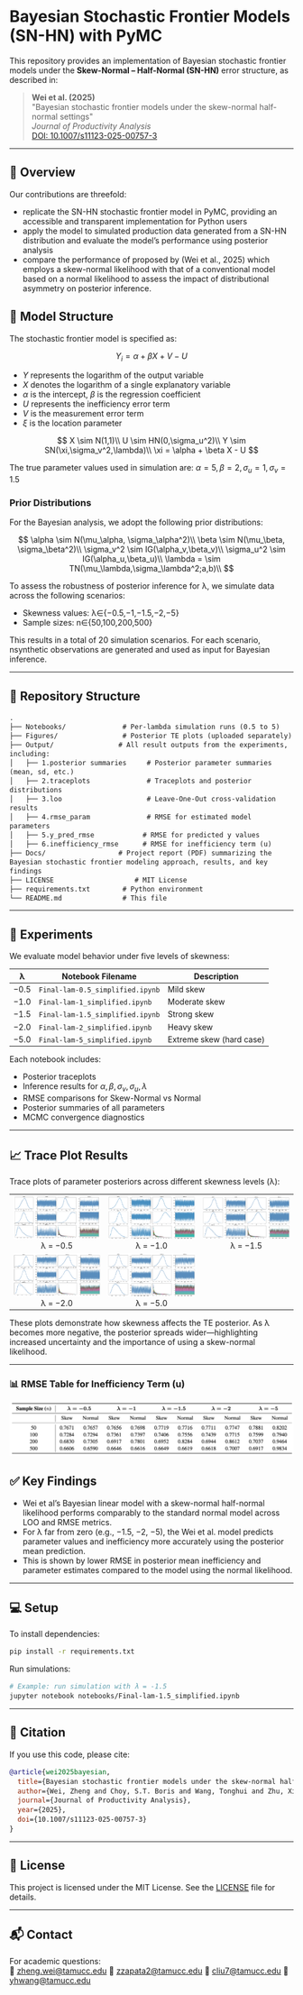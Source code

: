 # Bayesian Stochastic Frontier Models (SN-HN) with PyMC

This repository provides an implementation of Bayesian stochastic frontier models under the **Skew-Normal – Half-Normal (SN-HN)** error structure, as described in:

> **Wei et al. (2025)**  
> "Bayesian stochastic frontier models under the skew-normal half-normal settings"  
> _Journal of Productivity Analysis_  
> [DOI: 10.1007/s11123-025-00757-3](https://doi.org/10.1007/s11123-025-00757-3)

---

## 📌 Overview

Our contributions are threefold:

- replicate the SN-HN stochastic frontier model in PyMC, providing an accessible and transparent implementation for Python users
- apply the model to simulated production data generated from a SN-HN distribution and evaluate the model’s performance using posterior analysis
- compare the performance of proposed by (Wei et al., 2025) which employs a skew-normal likelihood with that of a conventional model based on a normal likelihood to assess the impact of distributional asymmetry on posterior
inference.



## 🧠 Model Structure

The stochastic frontier model is specified as:

$$
Y_i = \alpha + \beta X + V - U
$$

- $Y$ represents the logarithm of the output variable
- $X$ denotes the logarithm of a single explanatory variable
- $\alpha$ is the intercept, $β$ is the regression coefficient
- $U$ represents the inefficiency error term
- $V$ is the measurement error term
- $\xi$ is the location parameter

$$
X \sim N(1,1)\\
U \sim HN(0,\sigma_u^2)\\
Y \sim SN(\xi,\sigma_v^2,\lambda)\\
\xi = \alpha + \beta X - U
$$

The true parameter values used in simulation are:
$\alpha= 5, β = 2, σ_u = 1, σ_v = 1.5$


### Prior Distributions
For the Bayesian analysis, we adopt the following prior distributions:

$$
\alpha \sim N(\mu_\alpha, \sigma_\alpha^2)\\
\beta \sim N(\mu_\beta, \sigma_\beta^2)\\
\sigma_v^2 \sim IG(\alpha_v,\beta_v)\\
\sigma_u^2 \sim IG(\alpha_u,\beta_u)\\
\lambda = \sim TN(\mu_\lambda,\sigma_\lambda^2;a,b)\\
$$


To assess the robustness of posterior inference for λ, we simulate data across the following
scenarios:
- Skewness values: λ∈{−0.5,−1,−1.5,−2,−5}
- Sample sizes: n∈{50,100,200,500}

This results in a total of 20 simulation scenarios. For each scenario, nsynthetic observations
are generated and used as input for Bayesian inference.


---

## 📁 Repository Structure

```
.
├── Notebooks/              # Per-lambda simulation runs (0.5 to 5)
├── Figures/                # Posterior TE plots (uploaded separately)
├── Output/                # All result outputs from the experiments, including:
│   ├── 1.posterior summaries     # Posterior parameter summaries (mean, sd, etc.)
│   ├── 2.traceplots              # Traceplots and posterior distributions
│   ├── 3.loo                     # Leave-One-Out cross-validation results
│   ├── 4.rmse_param              # RMSE for estimated model parameters
│   ├── 5.y_pred_rmse            # RMSE for predicted y values
│   ├── 6.inefficiency_rmse      # RMSE for inefficiency term (u)
├── Docs/                  # Project report (PDF) summarizing the Bayesian stochastic frontier modeling approach, results, and key findings
├── LICENSE                    # MIT License
├── requirements.txt        # Python environment
└── README.md               # This file
```

---

## 🔬 Experiments

We evaluate model behavior under five levels of skewness:

| λ       | Notebook Filename                | Description             |
|---------|----------------------------------|--------------------------|
| −0.5    | `Final-lam-0.5_simplified.ipynb` | Mild skew                |
| −1.0    | `Final-lam-1_simplified.ipynb`   | Moderate skew            |
| −1.5    | `Final-lam-1.5_simplified.ipynb` | Strong skew              |
| −2.0    | `Final-lam-2_simplified.ipynb`   | Heavy skew               |
| −5.0    | `Final-lam-5_simplified.ipynb`   | Extreme skew (hard case) |

Each notebook includes:

- Posterior traceplots 
- Inference results for $\alpha, \beta, \sigma_v, \sigma_u, \lambda$
- RMSE comparisons for Skew-Normal vs Normal
- Posterior summaries of all parameters
- MCMC convergence diagnostics

---

## 📈 Trace Plot Results

Trace plots of parameter posteriors across different skewness levels (λ):

<table>
  <tr>
    <td align="center">
      <img src="Figures/tp0.5_resized.png" width="250"/><br>
      λ = −0.5
    </td>
    <td align="center">
      <img src="Figures/tp1_resized.png" width="250"/><br>
      λ = −1.0
    </td>
    <td align="center">
      <img src="Figures/tp1.5_resized.png" width="250"/><br>
      λ = −1.5
    </td>
  </tr>
  <tr>
    <td align="center">
      <img src="Figures/tp2_resized.png" width="250"/><br>
      λ = −2.0
    </td>
    <td align="center">
      <img src="Figures/tp5_resized.png" width="250"/><br>
      λ = −5.0
    </td>
    <td></td>
  </tr>
</table>



These plots demonstrate how skewness affects the TE posterior. As λ becomes more negative, the posterior spreads wider—highlighting increased uncertainty and the importance of using a skew-normal likelihood.

---

### 📊 RMSE Table for Inefficiency Term (u)

![RMSE Inefficiency](Figures/rmse_inefficiency.png)


## ✅ Key Findings

- Wei et al’s Bayesian linear model with a skew-normal half-normal likelihood performs comparably to the standard normal model across LOO and RMSE metrics.
- For λ far from zero (e.g., −1.5, −2, −5), the Wei et al. model predicts parameter values and inefficiency more accurately using the posterior mean prediction.
- This is shown by lower RMSE in posterior mean inefficiency and parameter estimates compared to the model using the normal likelihood.
---

## 💻 Setup

To install dependencies:

```bash
pip install -r requirements.txt
```

Run simulations:

```bash
# Example: run simulation with λ = -1.5
jupyter notebook notebooks/Final-lam-1.5_simplified.ipynb
```

---

## 📄 Citation

If you use this code, please cite:

```bibtex
@article{wei2025bayesian,
  title={Bayesian stochastic frontier models under the skew-normal half-normal settings},
  author={Wei, Zheng and Choy, S.T. Boris and Wang, Tonghui and Zhu, Xiaonan},
  journal={Journal of Productivity Analysis},
  year={2025},
  doi={10.1007/s11123-025-00757-3}
}
```
---

## 📄 License

This project is licensed under the MIT License. See the [LICENSE](LICENSE) file for details.

---

## 📬 Contact

For academic questions:  
📧 [zheng.wei@tamucc.edu](mailto:zheng.wei@tamucc.edu)
📧 [zzapata2@tamucc.edu](mailto:zzapata2@tamucc.edu)
📧 [cliu7@tamucc.edu](mailto:cliu@tamucc.edu)
📧 [yhwang@tamucc.edu](mailto:yhwang@tamucc.edu)

